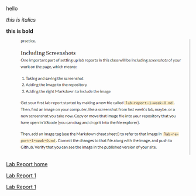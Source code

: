 hello

*this is italics*

**this is bold**


![screenshot](screenshotlab0.png)

[Lab Report home](https://zixiancai.github.io/cse15l-lab-reports/)

[Lab Report 1](https://zixiancai.github.io/cse15l-labreports/lab-report-1-week-0.html)

[Lab Report 1](https://zixiancai.github.io/cse15l-labreports/)
